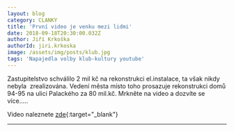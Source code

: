 ```yaml
---
layout: blog
category: CLANKY
title: 'První video je venku mezi lidmi'
date: 2018-09-18T20:30:00.032Z
author: Jiří Krkoška
authorId: jiri.krkoska
image: /assets/img/posts/klub.jpg
tags: 'Napajedla volby klub-kultury youtube'
---
```

Zastupitelstvo schválilo 2 mil kč na rekonstrukci el.instalace, ta však nikdy nebyla  zrealizována.
Vedení města místo toho prosazuje rekonstrukci domů 94-95 na ulici Palackého za 80 mil.kč.
Mrkněte na video a dozvíte se více.....

Video naleznete [zde](https://youtu.be/XL-vziLu7vQ){:target="_blank"}

- - -
